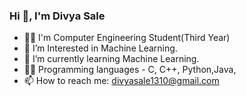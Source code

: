 ### Hi 👋, I'm Divya Sale

- 👩‍🎓 I'm Computer Engineering Student(Third Year)
- 👀 I’m Interested in Machine Learning. 
- 🌱 I’m currently learning Machine Learning.
- 👩‍💻 Programming languages - C, C++, Python,Java,
- 📫 How to reach me: divyasale1310@gmail.com

